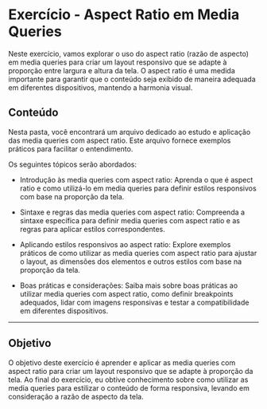 # Exercício - Aspect Ratio em Media Queries

Neste exercício, vamos explorar o uso do aspect ratio (razão de aspecto) em media queries para criar um layout responsivo que se adapte à proporção entre largura e altura da tela. O aspect ratio é uma medida importante para garantir que o conteúdo seja exibido de maneira adequada em diferentes dispositivos, mantendo a harmonia visual.

## Conteúdo

Nesta pasta, você encontrará um arquivo dedicado ao estudo e aplicação das media queries com aspect ratio. Este arquivo fornece exemplos práticos para facilitar o entendimento.

Os seguintes tópicos serão abordados:

- Introdução às media queries com aspect ratio: Aprenda o que é aspect ratio e como utilizá-lo em media queries para definir estilos responsivos com base na proporção da tela.

- Sintaxe e regras das media queries com aspect ratio: Compreenda a sintaxe específica para definir media queries com aspect ratio e as regras para aplicar estilos correspondentes.

- Aplicando estilos responsivos ao aspect ratio: Explore exemplos práticos de como utilizar as media queries com aspect ratio para ajustar o layout, as dimensões dos elementos e outros estilos com base na proporção da tela.

- Boas práticas e considerações: Saiba mais sobre boas práticas ao utilizar media queries com aspect ratio, como definir breakpoints adequados, lidar com imagens responsivas e testar a compatibilidade em diferentes dispositivos.

---

## Objetivo

O objetivo deste exercício é aprender e aplicar as media queries com aspect ratio para criar um layout responsivo que se adapte à proporção da tela. Ao final do exercício, eu obtive conhecimento sobre como utilizar as media queries para estilizar o conteúdo de forma responsiva, levando em consideração a razão de aspecto da tela.
